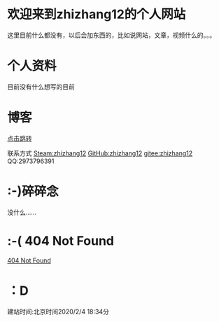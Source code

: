 # 欢迎来到zhizhang12的个人网站

这里目前什么都没有，以后会加东西的，比如说网站，文章，视频什么的。。。




# 个人资料


目前没有什么想写的目前





# 博客

<a href="https://zhizhang12.github.io/Blog.html">点击跳转</a>



 联系方式
 <a href="https://steamcommunity.com/id/QAQYA/">Steam:zhizhang12</a>
 <a href="https://github.com/zhizhang12">GitHub:zhizhang12</a>
 <a href="https://gitee.com/zhizhang12">gitee:zhizhang12</a>
 QQ:2973796391



# :-)碎碎念
没什么......
# :-( 404 Not Found
<a href="https://zhizhang12.github.io/404.md">404 Not Found</a>
# ：D
建站时间:北京时间2020/2/4 18:34分
